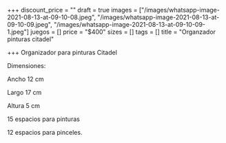 +++
discount_price = ""
draft = true
images = ["/images/whatsapp-image-2021-08-13-at-09-10-08.jpeg", "/images/whatsapp-image-2021-08-13-at-09-10-09.jpeg", "/images/whatsapp-image-2021-08-13-at-09-10-09-1.jpeg"]
juegos = []
price = "$400"
sizes = []
tags = []
title = "Organzador pinturas citadel"

+++
Organizador para pinturas Citadel

Dimensiones:

Ancho 12 cm

Largo 17 cm

Altura 5 cm 

15 espacios para pinturas

12 espacios para pinceles.